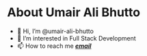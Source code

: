# About Umair Ali Bhutto
- 👋 Hi, I’m @umair-ali-bhutto
- 👀 I’m interested in Full Stack Development
- 📫 How to reach me ***[email](umair2101f@aptechgdn.net)***

<!---
umair-ali-bhutto/umair-ali-bhutto is a ✨ special ✨ repository because its `README.md` (this file) appears on your GitHub profile.
You can click the Preview link to take a look at your changes.
--->
